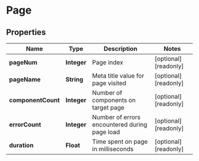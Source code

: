 

# Page


## Properties

| Name | Type | Description | Notes |
|------------ | ------------- | ------------- | -------------|
|**pageNum** | **Integer** | Page index |  [optional] [readonly] |
|**pageName** | **String** | Meta title value for page visited |  [optional] [readonly] |
|**componentCount** | **Integer** | Number of components on target page |  [optional] [readonly] |
|**errorCount** | **Integer** | Number of errors encountered during page load |  [optional] [readonly] |
|**duration** | **Float** | Time spent on page in milliseconds |  [optional] [readonly] |



